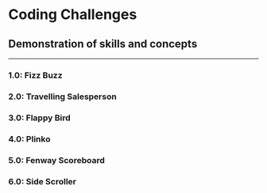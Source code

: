 # Coding Challenges
## Demonstration of skills and concepts
----
### 1.0: Fizz Buzz
### 2.0: Travelling Salesperson
### 3.0: Flappy Bird
### 4.0: Plinko
### 5.0: Fenway Scoreboard
### 6.0: Side Scroller
